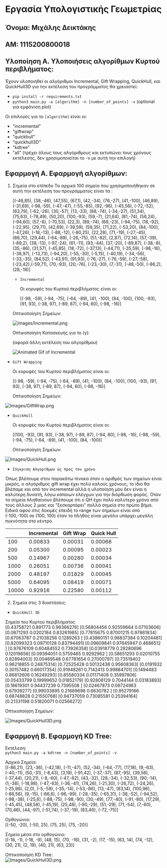 # Εργασία Υπολογιστικής Γεωμετρίας
## Όνομα: Μιχάλης Δεικτάκης
## ΑΜ: 1115200800018

## Υλοποίηση Α. Υλοποιήσεις αλγορίθμων Κυρτού περιβλήματος:
Έχουν υλοποιηθεί οι αλγόριθμοι Incremental, Gift Wrapping, QuickHull, και QuickHull3D για την εκτέλεση του προγράμματος θα χρειαστεί:
- `pip install -r requirements.txt`
- `python3 main.py -a [algorithm] -n [number_of_points] -v` (optional για εμφάνιση plot)

Οι επιλογές για το `[algorithm]` είναι οι:
- "incremental"
- "giftwrap"
- "quickhull"
- "quickhull3D"
- "kdtree"
- "all" (τρέχει όλους τους αλγόριθμους και εκτυπώνει τους χρόνους εκτέλεσης, δεν χρησιμοποιείται το -v με αυτή την επιλογή)

## Εφαρμογή Α. Εφαρμογή αλγορίθμων:
1) Σημεία στο επίπεδο
  Τα αρχικά 100 σημεία που χρησιμοποιήθηκαν σε αυτή την εκτέλεση του προγράμματος είναι τα :
     
     [(-46,85), (38,-46), (47,55), (67,1), (42,-34), (76,-27), (41,-100), (46,89), (-31,69), (-98,-59), (-47,-47), (-55,-85), (92,-96), (-45,56), (-72,-52), (63,79), (-62,-26), (30,-57), (13,-33), (88,-74), (-34,-27), (51,34), (75,63), (-78,49), (50,20), (100,-93), (59,-7), (21,64), (81,-74), (56,24), (-94,60), (57,-6), (-70,53), (22,3), (89,-74), (69,-23), (-94,-75), (16,-92), (-22,95), (29,71), (42,69), (-39,59), (59,35), (71,22), (-53,20), (84,-100), (-47,26), (-18,-13), (-88,-12), (-80,25), (22,28), (71,-19), (-27,-45), (66,70), (29,44), (-64,-89), (-26,-75), (51,-82), (2,87), (72,14), (57,-39), (-89,2), (38,-13), (-97,-24), (61,-11), (93,-44), (37,-20), (-89,87), (-38,-8), (35,-86), (31,57), (-45,85), (18,-72), (-37,13), (-44,71), (-35,59), (-98,-16), (-38,97), (-13,73), (-94,20), (-55,-30), (-5,15), (-40,19), (-34,-56), (-33,-35), (84,52), (-43,91), (91,93), (-76,-27), (-76,-59), (-27,-58), (-23,42),(-59,71), (70,-93), (20,-76), (-23,-30), (7,-31), (-48,-50), (-86,2), (28,-18)]
   
   - `Incremental`  
     
     Οι κορυφές του Κυρτού περιβλήματος είναι οι:
     
     [(-98, -59), (-94, -75), (-64, -89), (41, -100), (84, -100), (100, -93), (91, 93), (-38, 97), (-89, 87), (-94, 60), (-98, -16)]

   Οπτικοποίηση Σημείων:
   
   ![images/Incremental.png](Images/Incremental.png)

   Οπτικοποίηση Κατασκευής για το (γ):

    (αφορά άλλη εκτέλεση του αλγορίθμου)
   
   ![Animated Gif of Incremental](convex_hull_animation.gif)
   
  - `Gift Wrapping`
    
    Οι κορυφές του Κυρτού περιβλήματος είναι οι:

    [(-98, -59), (-94, -75), (-64, -89), (41, -100), (84, -100), (100, -93), (91, 93), (-38, 97), (-89, 87), (-94, 60), (-98, -16)]

     Οπτικοποίηση Σημείων:
   
   ![Images/GiftWrap.png](Images/GiftWrap.png)  

  - `QuickHull`
    
    Οι κορυφές του Κυρτού περιβλήματος είναι οι:

    [(100, -93), (91, 93), (-38, 97), (-89, 87), (-94, 60), (-98, -16), (-98, -59), (-94, -75), (-64, -89), (41, -100), (84, -100)]

     Οπτικοποίηση Σημείων:
   
   ![Images/QuickHull.png](Images/QuickHull.png) 

 - `Σύγκριση Αλγορίθμων ώς προς τον χρόνο`

Όπως βλέπουμε στον παρακάτω πίνακα όταν ο αριθμός των σημείων είναι μικρός, ο αλγόριθμος gift wrap έχει πολύ καλούς χρόνους,
το ίδιο θα βλέπαμε και από τον incremental αλλά η υλοποίηση μου δεν είναι η καλύτερη δυνατή, λόγω κάποιων ελέγχων για την διόρθωση φοράς.
Όταν τα σημεία πληθαίνουν βλέπουμε ότι ο QH έχει πολύ καλύτερο χρόνο από τους άλλους 2 μιας και "ξεσκαρτάρει" πολλά σημεία στο πρώτο βήμα.
Ειδικά αφού στις δοκιμές επειδή το range των σημείων είναι από (-100,-100) σε (100, 100) όταν το πλήθος είναι μεγάλο υπάρχει μεγάλη πυκνότητα στο κέντρο.

|           | Incremental | Gift Wrap  | Quick Hull |
|-----------|------------|------------|------------|
| 100       | 0.00833    | 0.00031    | 0.00066    |
| 200       | 0.05300    | 0.00095    | 0.00023    |
| 500       | 0.14967    | 0.00280    | 0.00034    |
| 1000      | 0.26051    | 0.00736    | 0.00041    |
| 2000      | 0.48197    | 0.01829    | 0.00045    |
| 5000      | 0.64095    | 0.08419    | 0.00071    |
| 10000     | 0.92916    | 0.22580    | 0.00112    |  


2) Σημεία στις 3 διαστάσεις:

- `QuickHull 3D`

Σημεία του Κυρτού περιβλήματος  
[0.43758721 0.891773   0.96366276]
[0.56804456 0.92559664 0.07103606]
[0.0871293  0.0202184  0.83261985]
[0.77815675 0.87001215 0.97861834]
[0.67063787 0.21038256 0.1289263 ]
[0.43860151 0.98837384 0.10204481]
[0.82099323 0.09710128 0.83794491]
[0.09609841 0.97645947 0.4686512 ]
[0.97676109 0.60484552 0.73926358]
[0.03918779 0.28280696 0.12019656]
[0.09394051 0.5759465  0.9292962 ]
[0.58651293 0.02010755 0.82894003]
[0.00469548 0.67781654 0.27000797]
[0.73519402 0.96218855 0.24875314]
[0.72525428 0.50132438 0.95608363]
[0.0191932  0.30157482 0.66017354]
[0.91948261 0.7142413  0.99884701]
[0.1494483  0.86812606 0.16249293]
[0.85580334 0.01171408 0.35997806]
[0.05433799 0.19999652 0.01852179]
[0.92808129 0.7044144  0.03183893]
[0.18619301 0.94437239 0.7395508 ]
[0.02467873 0.06724963 0.67939277]
[0.99033895 0.21689698 0.6630782 ]
[0.95279166 0.68748828 0.21550768]
[0.94737059 0.73085581 0.25394164]
[0.21331198 0.51820071 0.02566272]  

Οπτικοποίηση Σημείων:  

![Images/QuickHull3D.png](Images/QuickHull3D.png)  

## Εφαρμογή B. Εφαρμογή KD Tree:  

Εκτέλεση:  
`python3 main.py -a kdtree -n [number_of_points] -v`

Αρχικά Σημεία:  
[(-86,21), (23,-36), (-42,18), (-11,-47), (52,-34), (-64,-77), (17,18), (9,-63), (-40,-11), (50,-31), (-8,43), (3,19), (-91,42), (-37,-37), (87,-95), (39,56), (-37,44), (20,21), (-8,-60), (-47,-62), (43,-32), (28,-34), (-32,53), (90,-14), (1,-38), (-18,98), (-47,-63), (-36,-41), (74,26), (-21,30), (-26,72), (-24,26), (-25,96), (2,0), (-5,-58), (-35,-14), (-53,-86), (13,-47), (83,14), (100,96), (-86,56), (9,-15), (-66,6), (-96,-99), (-28,-35), (-65,31), (-38,-52), (-94,52), (-98,-38), (-25,6), (-88,-75), (-98,-90), (30,-49), (77,-40), (-91,-80), (17,29), (-45,45), (48,58), (-45,19), (25,48), (-80,-29), (51,-29), (71,-54), (7,-60), (70,46), (44,-97), (-51,74), (-37,-19), (83,46), (-72,-75)]  

Ορθογώνιο:  
[(-50, -20), (-50, 25), (75, 25), (75, -20)]  

Σημεία μέσα στο ορθογώνιο:  
[(-18, -1), (-18, -9), (48, 15), (70, -16), (31, -2), (17, -15), (63, 14), (74, -12), (30, 21), (2, 19), (40, 21), (63, 23)]  

Οπτικοποίηση KD Tree:  
![Images/QuickHull3D.png](Images/KDTree.png)  


